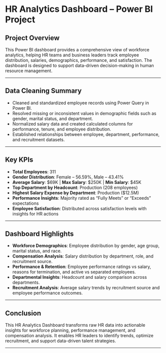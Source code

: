 # HR Analytics Dashboard – Power BI Project

## Project Overview
This Power BI dashboard provides a comprehensive view of workforce analytics, helping HR teams and business leaders track employee distribution, salaries, demographics, performance, and satisfaction. The dashboard is designed to support data-driven decision-making in human resource management.

---

## Data Cleaning Summary
- Cleaned and standardized employee records using Power Query in Power BI.
- Resolved missing or inconsistent values in demographic fields such as gender, marital status, and department.
- Normalized salary data and created calculated columns for performance, tenure, and employee distribution.
- Established relationships between employee, department, performance, and recruitment datasets.

---

## Key KPIs
- **Total Employees**: 311  
- **Gender Distribution**: Female – 56.59%, Male – 43.41%  
- **Average Salary**: $69K | **Max Salary**: $250K | **Min Salary**: $45K  
- **Top Department by Headcount**: Production (208 employees)  
- **Highest Salary Expense by Department**: Production ($12.5M)  
- **Performance Insights**: Majority rated as “Fully Meets” or “Exceeds” expectations  
- **Employee Satisfaction**: Distributed across satisfaction levels with insights for HR actions  

---

## Dashboard Highlights
- **Workforce Demographics**: Employee distribution by gender, age group, marital status, and race.  
- **Compensation Analysis**: Salary distribution by department, role, and recruitment source.  
- **Performance & Retention**: Employee performance ratings vs salary, reasons for termination, and active vs separated employees.  
- **Departmental Insights**: Headcount and salary comparison across departments.  
- **Recruitment Analysis**: Average salary trends by recruitment source and employee performance outcomes.  

---

## Conclusion
This HR Analytics Dashboard transforms raw HR data into actionable insights for workforce planning, performance management, and compensation analysis. It enables HR leaders to identify trends, optimize recruitment, and support data-driven talent strategies.

---




